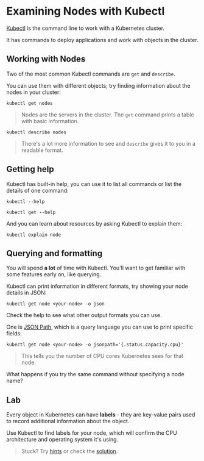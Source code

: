 # Examining Nodes with Kubectl

[Kubectl](https://kubectl.docs.kubernetes.io/references/kubectl/) is the command line to work with a Kubernetes cluster.

It has commands to deploy applications and work with objects in the cluster. 

## Working with Nodes

Two of the most common Kubectl commands are `get` and `describe`.

You can use them with different objects; try finding information about the nodes in your cluster:

```
kubectl get nodes
```

> Nodes are the servers in the cluster. The `get` command prints a table with basic information.

``` 
kubectl describe nodes
```

> There's a lot more information to see and `describe` gives it to you in a readable format.

## Getting help

Kubectl has built-in help, you can use it to list all commands or list the details of one command:

```
kubectl --help

kubectl get --help
```

And you can learn about resources by asking Kubectl to explain them:

```
kubectl explain node
```

## Querying and formatting

You will spend **a lot** of time with Kubectl. You'll want to get familiar with some features early on, like querying.

Kubectl can print information in different formats, try showing your node details in JSON:

```
kubectl get node <your-node> -o json
```

Check the help to see what other output formats you can use.

One is [JSON Path](https://kubernetes.io/docs/reference/kubectl/jsonpath/), which is a query language you can use to print specific fields:

```
kubectl get node <your-node> -o jsonpath='{.status.capacity.cpu}'
```

> This tells you the number of CPU cores Kubernetes sees for that node.

What happens if you try the same command without specifying a node name?

## Lab

Every object in Kubernetes can have **labels** - they are key-value pairs used to record additional information about the object.

Use Kubectl to find labels for your node, which will confirm the CPU architecture and operating system it's using.

> Stuck? Try [hints](hints.md) or check the [solution](solution.md).

